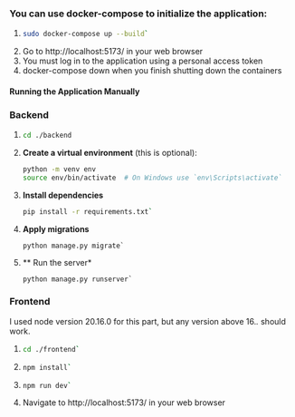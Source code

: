 ### You can use docker-compose to initialize the application:

1. ```bash
   sudo docker-compose up --build`
2. Go to http://localhost:5173/ in your web browser
3. You must log in to the application using a personal access token
4. docker-compose down when you finish shutting down the containers


#### Running the Application Manually

### Backend

1. ```bash
   cd ./backend
   

2. **Create a virtual environment** (this is optional):

   ```bash
   python -m venv env
   source env/bin/activate  # On Windows use `env\Scripts\activate`

3. **Install dependencies**
   ```bash
   pip install -r requirements.txt`

4. **Apply migrations**
   ```
   python manage.py migrate`

5. ** Run the server*
   ```
   python manage.py runserver`

  ### Frontend

  I used node version 20.16.0 for this part, but any version above 16.*.* should work.

  
1. ```bash
   cd ./frontend`

2. ```bash
   npm install`
   
3. ```bash
   npm run dev`

4. Navigate to http://localhost:5173/ in your web browser


  
